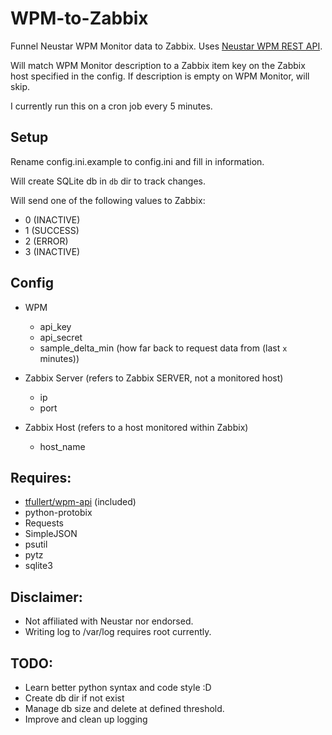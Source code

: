 # WPM-to-Zabbix
Funnel Neustar WPM Monitor data to Zabbix.
Uses [Neustar WPM REST API](https://apidocs.wpm.neustar.biz/).

Will match WPM Monitor description to a Zabbix item key on the Zabbix host specified in the config.
If description is empty on WPM Monitor, will skip.

I currently run this on a cron job every 5 minutes.

## Setup
Rename config.ini.example to config.ini and fill in information.

Will create SQLite db in ```db``` dir to track changes.

Will send one of the following values to Zabbix:
* 0 (INACTIVE)
* 1 (SUCCESS)
* 2 (ERROR)
* 3 (INACTIVE)

## Config
* WPM
  * api_key
  * api_secret
  * sample_delta_min (how far back to request data from (last ```x``` minutes))
* Zabbix Server (refers to Zabbix SERVER, not a monitored host)
  * ip
  * port

* Zabbix Host (refers to a host monitored within Zabbix)
  * host_name

## Requires:
* [tfullert/wpm-api](https://github.com/tfullert/wpm-api) (included)
* python-protobix
* Requests
* SimpleJSON
* psutil
* pytz
* sqlite3

## Disclaimer:
* Not affiliated with Neustar nor endorsed.
* Writing log to /var/log requires root currently.

## TODO:
* Learn better python syntax and code style :D
* Create db dir if not exist
* Manage db size and delete at defined threshold.
* Improve and clean up logging
